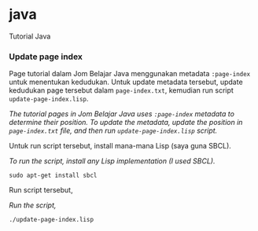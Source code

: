 # java

Tutorial Java

### Update page index

Page tutorial dalam Jom Belajar Java menggunakan metadata `:page-index`
untuk menentukan kedudukan. Untuk update metadata tersebut, update
kedudukan page tersebut dalam `page-index.txt`, kemudian run script
`update-page-index.lisp`.

_The tutorial pages in Jom Belajar Java uses `:page-index` metadata to
determine their position. To update the metadata, update the position
in `page-index.txt` file, and then run `update-page-index.lisp` script._

Untuk run script tersebut, install mana-mana Lisp (saya guna SBCL).

_To run the script, install any Lisp implementation (I used SBCL)._

```
sudo apt-get install sbcl
```

Run script tersebut,

_Run the script,_

```
./update-page-index.lisp
```
